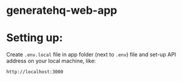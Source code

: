 # generatehq-web-app

# Setting up:


Create `.env.local` file in app folder (next to `.env`) file and set-up API address on your local machine, like:

    http://localhost:3000

